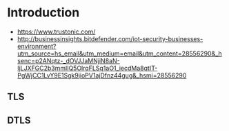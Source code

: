 Introduction
==

- https://www.trustonic.com/
- http://businessinsights.bitdefender.com/iot-security-businesses-environment?utm_source=hs_email&utm_medium=email&utm_content=28556290&_hsenc=p2ANqtz-_dOVJJaMNjiN8aN-ljLJXFGC2b3mmlIQ5OlrqFLSq1aO1_iecdMa8qtIT-PgWjCC1LvY9E1Sgk9jioPV1ajDfnz44gug&_hsmi=28556290

## TLS

## DTLS


